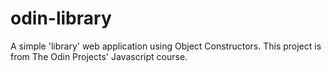 # odin-library
A simple 'library' web application using Object Constructors. This project is from The Odin Projects' Javascript course.
